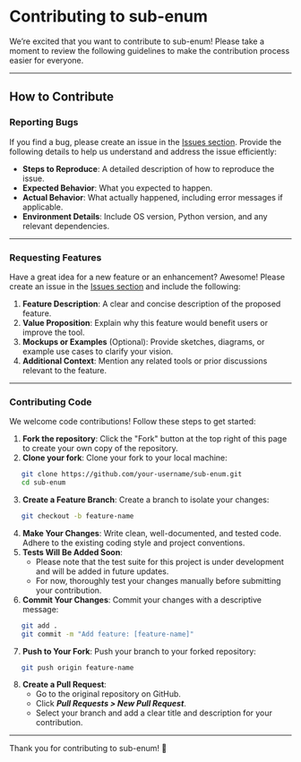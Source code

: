 # Contributing to sub-enum

We’re excited that you want to contribute to sub-enum! Please take a moment to review the following guidelines to make the contribution process easier for everyone.

---

## How to Contribute

### Reporting Bugs
If you find a bug, please create an issue in the [Issues section](https://github.com/tobiasGuta/sub-enum/issues). Provide the following details to help us understand and address the issue efficiently:

- **Steps to Reproduce**: A detailed description of how to reproduce the issue.
- **Expected Behavior**: What you expected to happen.
- **Actual Behavior**: What actually happened, including error messages if applicable.
- **Environment Details**: Include OS version, Python version, and any relevant dependencies.

---

### Requesting Features
Have a great idea for a new feature or an enhancement? Awesome! Please create an issue in the [Issues section](https://github.com/tobiasGuta/sub-enum/issues) and include the following:

1. **Feature Description**: A clear and concise description of the proposed feature.
2. **Value Proposition**: Explain why this feature would benefit users or improve the tool.
3. **Mockups or Examples** (Optional): Provide sketches, diagrams, or example use cases to clarify your vision.
4. **Additional Context**: Mention any related tools or prior discussions relevant to the feature.

---

### Contributing Code

We welcome code contributions! Follow these steps to get started:

1. **Fork the repository**: Click the "Fork" button at the top right of this page to create your own copy of the repository.
2. **Clone your fork**: Clone your fork to your local machine:
```bash
   git clone https://github.com/your-username/sub-enum.git
   cd sub-enum
```
3. **Create a Feature Branch**: Create a branch to isolate your changes:
```bash
   git checkout -b feature-name
```
4. **Make Your Changes**: Write clean, well-documented, and tested code. Adhere to the existing coding style and project conventions.
5. **Tests Will Be Added Soon**: 
   * Please note that the test suite for this project is under development and will be added in future updates.
   * For now, thoroughly test your changes manually before submitting your contribution.
6. **Commit Your Changes**: Commit your changes with a descriptive message:
```bash
   git add .
   git commit -m "Add feature: [feature-name]"
```
7. **Push to Your Fork**: Push your branch to your forked repository:
```bash
   git push origin feature-name
```
8. **Create a Pull Request**: 
   * Go to the original repository on GitHub.
   * Click ***Pull Requests > New Pull Request***.
   * Select your branch and add a clear title and description for your contribution.

--- 

Thank you for contributing to sub-enum! 🎉

